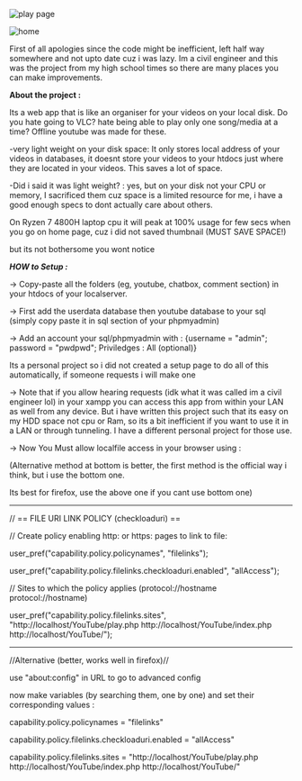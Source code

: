 ![play page](https://user-images.githubusercontent.com/33609172/154852861-5c026ea2-8436-447d-aa95-c4d3cfae514d.jpg)

![home](https://user-images.githubusercontent.com/33609172/154853030-9ae920eb-3286-4526-90c4-b7bebdf3b8b0.jpg)

First of all apologies since the code might be inefficient, left half way somewhere and not upto date cuz i was lazy. Im a civil engineer and this was the project from my high school times so there are many places you can make improvements.

**About the project :**

Its a web app that is like an organiser for your videos on your local disk. Do you hate going to VLC? hate being able to play only one song/media at a time? Offline youtube was made for these.

-very light weight on your disk space: It only stores local address of your videos in databases, it doesnt store your videos to your htdocs just where they are located in your videos. This saves a lot of space.

-Did i said it was light weight? : yes, but on your disk not your CPU or memory, I sacrificed them cuz space is a limited resource for me, i have a good enough specs to dont actually care about others. 

On Ryzen 7 4800H laptop cpu it will peak at 100% usage for few secs when you go on home page, cuz i did not saved thumbnail (MUST SAVE SPACE!)

but its not bothersome you wont notice

***HOW to Setup :***

-> Copy-paste all the folders (eg, youtube, chatbox, comment section) in your htdocs of your localserver.

-> First add the userdata database then youtube database to your sql (simply copy paste it in sql section of your phpmyadmin)

-> Add an account your sql/phpmyadmin with : {username = "admin"; password = "pwdpwd"; Priviledges : All (optional)}

Its a personal project so i did not created a setup page to do all of this automatically, if someone requests i will make one 

-> Note that if you allow hearing requests (idk what it was called im a civil engineer lol) in your xampp you can access this app from within your LAN as well from any device. But i have written this project such that its easy on my HDD space not cpu or Ram, so its a bit inefficient if you want to use it in a LAN or through tunneling. I have a different personal project for those use.

-> Now You Must allow localfile access in your browser using : 


(Alternative method at bottom is better, the first method is the official way i think, but i use the bottom one.

Its best for firefox, use the above one if you cant use bottom one)

--------------------------------------------------

// == FILE URI LINK POLICY (checkloaduri) ==

// Create policy enabling http: or https: pages to link to file:

user_pref("capability.policy.policynames", "filelinks");

user_pref("capability.policy.filelinks.checkloaduri.enabled", "allAccess");

// Sites to which the policy applies (protocol://hostname protocol://hostname)

user_pref("capability.policy.filelinks.sites", "http://localhost/YouTube/play.php http://localhost/YouTube/index.php http://localhost/YouTube/");


--------------------------------------------------
//Alternative (better, works well in firefox)//

use "about:config" in URL to go to advanced config

now make variables (by searching them, one by one) and set their corresponding values :

capability.policy.policynames = "filelinks"

capability.policy.filelinks.checkloaduri.enabled = "allAccess"

capability.policy.filelinks.sites = "http://localhost/YouTube/play.php http://localhost/YouTube/index.php http://localhost/YouTube/"

